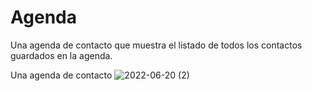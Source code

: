 # Agenda

Una agenda de contacto que muestra el listado de todos los contactos guardados en la agenda.

Una agenda de contacto
![2022-06-20 (2)](https://user-images.githubusercontent.com/100429915/174707282-09edb23a-f0e8-4351-b900-b838f8e8f914.png)
